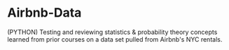 # Airbnb-Data
(PYTHON) Testing and reviewing statistics &amp; probability theory concepts learned from prior courses on a data set pulled from Airbnb's NYC rentals.  
